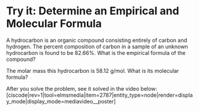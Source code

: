 # Try it: Determine an Empirical and Molecular Formula

A hydrocarbon is an organic compound consisting entirely of carbon and hydrogen. The percent composition of carbon in a sample of an unknown hydrocarbon is found to be 82.66%.  What is the empirical formula of the compound?

The molar mass this hydrocarbon is 58.12 g/mol. What is its molecular formula? 

After you solve the problem, see it solved in the video below:
[ciscode|rev=1|tool=elmsmedia|item=2787|entity_type=node|render=display_mode|display_mode=mediavideo__poster]